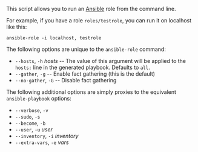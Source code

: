 This script allows you to run an [Ansible][] role from the command line.

[ansible]: http://ansible.com/

For example, if you have a role `roles/testrole`, you can run it on
localhost like this:

    ansible-role -i localhost, testrole

The following options are unique to the `ansible-role` command:

- `--hosts`, `-h` *hosts*  -- The value of this argument will be applied
  to the `hosts:` line in the generated playbook.  Defaults to `all`.
- `--gather`, `-g` -- Enable fact gathering (this is the default)
- `--no-gather`, `-G` -- Disable fact gathering

The following additional options are simply proxies to the equivalent
`ansible-playbook` options:

- `--verbose`, `-v`
- `--sudo`, `-s`
- `--become`, `-b`
- `--user`, `-u` *user*
- `--inventory`, `-i` *inventory*
- `--extra-vars`, `-e` *vars*
